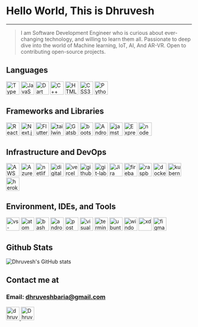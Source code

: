 # Hello World, This is Dhruvesh

---

> I am Software Development Engineer who is curious about ever-changing technology, and willing to learn them all. Passionate to deep dive into the world of Machine learning, IoT, AI, And AR-VR. Open to contributing open-source projects.

## Languages

<div>
<img height="36" width="36" title="TypeScript" src="https://cdn.jsdelivr.net/gh/devicons/devicon/icons/typescript/typescript-original.svg" />  
<img height="36" width="36" title="JavaScript" src="https://cdn.jsdelivr.net/gh/devicons/devicon/icons/javascript/javascript-original.svg" /> 
<img height="36" width="36" title="Dart" src="https://cdn.jsdelivr.net/gh/devicons/devicon/icons/dart/dart-original.svg" />
<img height="36" width="36" title="C++"  src="https://cdn.jsdelivr.net/gh/devicons/devicon/icons/cplusplus/cplusplus-original.svg" />
<img height="36" width="36"title="HTML5" src="https://cdn.jsdelivr.net/gh/devicons/devicon/icons/html5/html5-original.svg" />
<img height="36" width="36" title="CSS3" src="https://cdn.jsdelivr.net/gh/devicons/devicon/icons/css3/css3-original.svg" />
<img height="36" width="36" title="Python" src="https://cdn.jsdelivr.net/gh/devicons/devicon/icons/python/python-original.svg" />
</div>

## Frameworks and Libraries

<div>
<img height="36" width="36" title="React" src="https://cdn.jsdelivr.net/gh/devicons/devicon/icons/react/react-original.svg" /> 
<img height="36" width="36" title="Next.js" src="https://cdn.jsdelivr.net/gh/devicons/devicon/icons/nextjs/nextjs-original.svg" />
<img height="36" width="36" title="Flutter" src="https://cdn.jsdelivr.net/gh/devicons/devicon/icons/flutter/flutter-original.svg" />
<img height="36" width="36" title="tailwind" src="https://cdn.jsdelivr.net/npm/simple-icons@v6/icons/tailwindcss.svg" />
<img height="36" width="36" title="Gatsby" src="https://cdn.jsdelivr.net/gh/devicons/devicon/icons/gatsby/gatsby-plain.svg" />
<img height="36" width="36" title="bootstrap" src="https://cdn.jsdelivr.net/gh/devicons/devicon/icons/bootstrap/bootstrap-original.svg" />
<img height="36" width="36" title="Android" src="https://cdn.jsdelivr.net/gh/devicons/devicon/icons/android/android-original.svg" />
<img height="36" width="36" title="jamstack" src="https://cdn.jsdelivr.net/gh/devicons/devicon/icons/jamstack/jamstack-original.svg" />
<img height="36" width="36" title="Express" src="https://cdn.jsdelivr.net/gh/devicons/devicon/icons/express/express-original.svg" />
<img height="36" width="36" title="node"src="https://cdn.jsdelivr.net/gh/devicons/devicon/icons/nodejs/nodejs-original.svg" />
</div>

## Infrastructure and DevOps

<div>
<img height="36" width="36" title="AWS" src="https://cdn.jsdelivr.net/gh/devicons/devicon/icons/amazonwebservices/amazonwebservices-original.svg" />
<img height="36" width="36" title="Azure" src="https://cdn.jsdelivr.net/gh/devicons/devicon/icons/azure/azure-original.svg" />
<img height="36" width="36" title="netlify" src="https://cdn.jsdelivr.net/npm/simple-icons@v6/icons/netlify.svg" />
<img height="36" width="36" title="digitalocean" src="https://cdn.jsdelivr.net/gh/devicons/devicon/icons/digitalocean/digitalocean-original.svg" />
<img height="36" width="36" title="vercel" src="https://cdn.jsdelivr.net/npm/simple-icons@v6/icons/vercel.svg" />
<img height="36" width="36" title="github" src="https://cdn.jsdelivr.net/gh/devicons/devicon/icons/github/github-original.svg" />
<img height="36" width="36" title="git-lab" src="https://cdn.jsdelivr.net/gh/devicons/devicon/icons/gitlab/gitlab-original.svg" />
<img height="36" width="36" title="Jira" src="https://cdn.jsdelivr.net/gh/devicons/devicon/icons/jira/jira-original.svg" />
<img  height="36" width="36" title="firebase" src="https://cdn.jsdelivr.net/gh/devicons/devicon/icons/firebase/firebase-plain.svg" />
<img height="36" width="36" title="raspberrypi" src="https://cdn.jsdelivr.net/gh/devicons/devicon/icons/raspberrypi/raspberrypi-original.svg" />
<img height="36" width="36" title="docker"  src="https://cdn.jsdelivr.net/gh/devicons/devicon/icons/docker/docker-original.svg" />
<img height="36" width="36" title="kubernetes" src="https://cdn.jsdelivr.net/gh/devicons/devicon/icons/kubernetes/kubernetes-plain.svg" />
<img height="36" width="36" title="heroku" src="https://cdn.jsdelivr.net/gh/devicons/devicon/icons/heroku/heroku-original.svg" />
</div>

## Environment, IDEs, and Tools

<div>
<img height="36" width="36" title="vs-code" src="https://cdn.jsdelivr.net/gh/devicons/devicon/icons/vscode/vscode-original.svg" />
<img height="36" width="36" title="atom" src="https://cdn.jsdelivr.net/gh/devicons/devicon/icons/atom/atom-original.svg" />
<img height="36" width="36" title="bash" src="https://cdn.jsdelivr.net/gh/devicons/devicon/icons/bash/bash-original.svg" />
<img height="36" width="36" title="android studio" src="https://cdn.jsdelivr.net/gh/devicons/devicon/icons/androidstudio/androidstudio-original.svg" />
<img height="36" width="36" title="postman" src="https://cdn.jsdelivr.net/npm/simple-icons@v6/icons/postman.svg" />
<img height="36" width="36" title="visual studio" src="https://cdn.jsdelivr.net/gh/devicons/devicon/icons/visualstudio/visualstudio-plain.svg" />
<img height="36" width="36" title="terminal" src="https://cdn.jsdelivr.net/npm/simple-icons@v6/icons/windowsterminal.svg" />
<img height="36" width="36" title="ubuntu"src="https://cdn.jsdelivr.net/gh/devicons/devicon/icons/ubuntu/ubuntu-plain.svg" />
<img height="36" width="36" title="windows" src="https://cdn.jsdelivr.net/gh/devicons/devicon/icons/windows8/windows8-original.svg" />
<img height="36" width="36" title="xd" src="https://cdn.jsdelivr.net/gh/devicons/devicon/icons/xd/xd-plain.svg" />
<img height="36" width="36" title="figma" src="https://cdn.jsdelivr.net/gh/devicons/devicon/icons/figma/figma-original.svg" />
</div>

## Github Stats

![Dhruvesh's GitHub stats](https://github-readme-stats.vercel.app/api?username=dhruvesh08&show_icons=true&theme=tokyonighta&count_private=true)

## Contact me at
### Email: dhruveshbaria@gmail.com
<div>
<a href="https://twitter.com/dhruvesh_08" target="_blank" rel="noopener noreferrer">
<img height="36" width="36" title="dhruvesh08" src="https://cdn.jsdelivr.net/gh/devicons/devicon/icons/twitter/twitter-original.svg" />
<a href="https://www.linkedin.com/in/dhruvesh-baria-5478bb1ab/" target="_blank" rel="noopener noreferrer" > <img height="36" width="36" title="Dhruvesh" src="https://cdn.jsdelivr.net/gh/devicons/devicon/icons/linkedin/linkedin-original.svg" /> </a>
</div>

